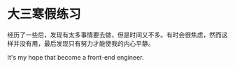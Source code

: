 # 大三寒假练习

经历了一些后，发现有太多事情要去做，但是时间又不多。有时会很焦虑，然而这样并没有用，最后发现只有努力才能使我的内心平静。

It's my hope that become a front-end engineer.
